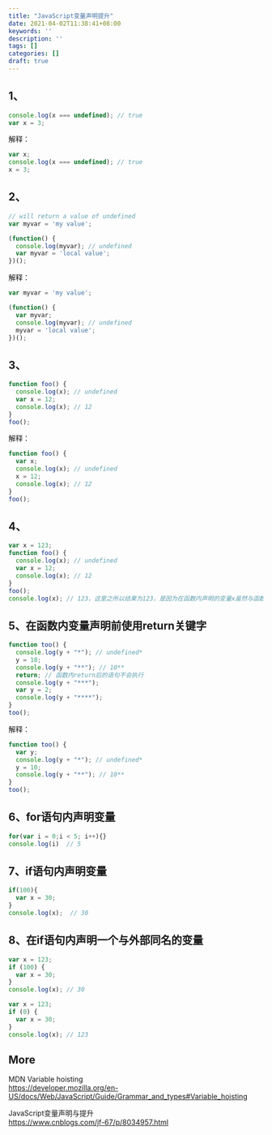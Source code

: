 ```yaml
---
title: "JavaScript变量声明提升"
date: 2021-04-02T11:38:41+08:00
keywords: ''
description: ''
tags: []
categories: []
draft: true
---
```


## 1、 

```javascript
console.log(x === undefined); // true
var x = 3;
```

解释：
```javascript
var x;
console.log(x === undefined); // true
x = 3;
```

## 2、

```javascript
// will return a value of undefined
var myvar = 'my value';

(function() {
  console.log(myvar); // undefined
  var myvar = 'local value';
})();
```

解释：
```javascript
var myvar = 'my value';

(function() {
  var myvar;
  console.log(myvar); // undefined
  myvar = 'local value';
})();
```

## 3、

```javascript
function foo() {
  console.log(x); // undefined
  var x = 12;
  console.log(x); // 12
}
foo();
```

解释：
```javascript
function foo() {
  var x;
  console.log(x); // undefined
  x = 12;
  console.log(x); // 12
}
foo();
```

## 4、

```javascript
var x = 123;
function foo() {
  console.log(x); // undefined
  var x = 12;
  console.log(x); // 12
}
foo();
console.log(x); // 123，这里之所以结果为123，是因为在函数内声明的变量x虽然与函数外同名，但由于是在函数内且用关键字var来声明的，所以函数内的x只是一个局部变量，函数外无法访问到
```

## 5、在函数内变量声明前使用return关键字

```javascript
function too() {
  console.log(y + "*"); // undefined*
  y = 10;
  console.log(y + "**"); // 10**
  return; // 函数内return后的语句不会执行
  console.log(y + "***");
  var y = 2;
  console.log(y + "****");
}
too();
```

解释：
```javascript
function too() {
  var y;
  console.log(y + "*"); // undefined*
  y = 10;
  console.log(y + "**"); // 10**
}
too();
```

## 6、for语句内声明变量

```javascript
for(var i = 0;i < 5; i++){}
console.log(i)  // 5
```

## 7、if语句内声明变量

```javascript
if(100){
  var x = 30;
}
console.log(x);  // 30
```

## 8、在if语句内声明一个与外部同名的变量

```javascript
var x = 123;
if (100) {
  var x = 30;
}
console.log(x); // 30

var x = 123;
if (0) {
  var x = 30;
}
console.log(x); // 123
```

## More 

MDN Variable hoisting  
https://developer.mozilla.org/en-US/docs/Web/JavaScript/Guide/Grammar_and_types#Variable_hoisting   

JavaScript变量声明与提升    
https://www.cnblogs.com/jf-67/p/8034957.html
